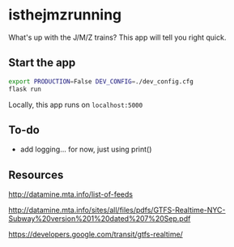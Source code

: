# isthejmzrunning

What's up with the J/M/Z trains? This app will tell you right quick.

## Start the app

``` sh
export PRODUCTION=False DEV_CONFIG=./dev_config.cfg
flask run
```

Locally, this app runs on `localhost:5000`

## To-do
- add logging... for now, just using print()

## Resources
http://datamine.mta.info/list-of-feeds

http://datamine.mta.info/sites/all/files/pdfs/GTFS-Realtime-NYC-Subway%20version%201%20dated%207%20Sep.pdf

https://developers.google.com/transit/gtfs-realtime/